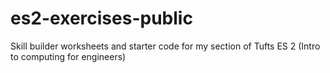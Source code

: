 # es2-exercises-public
Skill builder worksheets and starter code for my section of Tufts ES 2 (Intro to computing for engineers)
